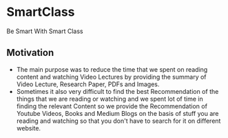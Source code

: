 # SmartClass
Be Smart With Smart Class  

## Motivation
- The main purpose was to reduce the time that we spent on reading content and watching Video Lectures by providing the summary of Video Lecture, Research Paper, PDFs and Images.  
- Sometimes it also very difficult to find the best Recommendation of the things that we are reading or watching and we spent lot of time in finding the relevant Content so we provide the Recommendation of Youtube Videos, Books and Medium Blogs  on the basis of stuff you are reading and watching so that you don't have to search for it on different website.
